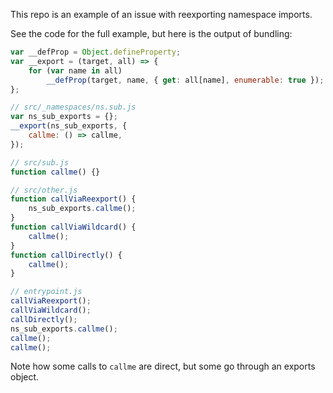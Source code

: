 This repo is an example of an issue with reexporting namespace imports.

See the code for the full example, but here is the output of bundling:

```js
var __defProp = Object.defineProperty;
var __export = (target, all) => {
    for (var name in all)
        __defProp(target, name, { get: all[name], enumerable: true });
};

// src/_namespaces/ns.sub.js
var ns_sub_exports = {};
__export(ns_sub_exports, {
    callme: () => callme,
});

// src/sub.js
function callme() {}

// src/other.js
function callViaReexport() {
    ns_sub_exports.callme();
}
function callViaWildcard() {
    callme();
}
function callDirectly() {
    callme();
}

// entrypoint.js
callViaReexport();
callViaWildcard();
callDirectly();
ns_sub_exports.callme();
callme();
callme();
```

Note how some calls to `callme` are direct, but some go through an exports object.
